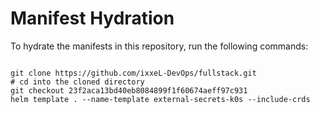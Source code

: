 
# Manifest Hydration

To hydrate the manifests in this repository, run the following commands:

```shell

git clone https://github.com/ixxeL-DevOps/fullstack.git
# cd into the cloned directory
git checkout 23f2aca13bd40eb8084899f1f60674aeff97c931
helm template . --name-template external-secrets-k0s --include-crds
```